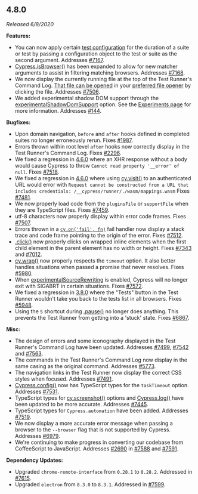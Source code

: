 ## 4.8.0

_Released 6/8/2020_

**Features:**

- You can now apply certain [test configuration](/guides/references/configuration#Test-Configuration) for the duration of a suite or test by passing a configuration object to the test or suite as the second argument. Addresses [#7167](https://github.com/cypress-io/cypress/issues/7167).
- [Cypress.isBrowser()](/api/cypress-api/isbrowser) has been expanded to allow for new matcher arguments to assist in filtering matching browsers. Addresses [#7168](https://github.com/cypress-io/cypress/issues/7168).
- We now display the currently running file at the top of the Test Runner's Command Log. [That file can be opened](/guides/core-concepts/test-runner#Open-files-in-your-IDE) in your [preferred file opener](/guides/tooling/IDE-integration#File-Opener-Preference) by clicking the file. Addresses [#7506](https://github.com/cypress-io/cypress/issues/7506).
- We added experimental shadow DOM support through the [experimentalShadowDomSupport](/guides/references/experiments#Shadow-DOM) option. See the [Experiments page](/guides/references/experiments#Shadow-DOM) for more information. Addresses [#144](https://github.com/cypress-io/cypress/issues/144).

**Bugfixes:**

- Upon domain navigation, `before` and `after` hooks defined in completed suites no longer erroneously rerun. Fixes [#1987](https://github.com/cypress-io/cypress/issues/1987).
- Errors thrown within root level `after` hooks now correctly display in the Test Runner's Command Log. Fixes [#2296](https://github.com/cypress-io/cypress/issues/2296).
- We fixed a regression in [4.6.0](#4-6-0) where an XHR response without a body would cause Cypress to throw `Cannot read property '__error' of null`. Fixes [#7518](https://github.com/cypress-io/cypress/issues/7518).
- We fixed a regression in [4.6.0](#4-6-0) where using [cy.visit()](/api/commands/visit) to an authenticated URL would error with `Request cannot be constructed from a URL that includes credentials: /__cypress/runner/./wasm/mappings.wasm` Fixes [#7481](https://github.com/cypress-io/cypress/issues/7481).
- We now properly load code from the `pluginsFile` or `supportFile` when they are TypeScript files. Fixes [#7459](https://github.com/cypress-io/cypress/issues/7459).
- utf-8 characters now properly display within error code frames. Fixes [#7507](https://github.com/cypress-io/cypress/issues/7507).
- Errors thrown in a [`cy.on('fail', fn)`](/api/events/catalog-of-events#Cypress-Events) fail handler now display a stack trace and code frame pointing to the origin of the error. Fixes [#7512](https://github.com/cypress-io/cypress/issues/7512).
- [.click()](/api/commands/click) now properly clicks on wrapped inline elements when the first child element in the parent element has no width or height. Fixes [#7343](https://github.com/cypress-io/cypress/issues/7343) and [#7012](https://github.com/cypress-io/cypress/issues/7012).
- [cy.wrap()](/api/commands/wrap) now properly respects the `timeout` option. It also better handles situations when passed a promise that never resolves. Fixes [#5980](https://github.com/cypress-io/cypress/issues/5980).
- When [experimentalSourceRewriting](/guides/references/experiments) is enabled, Cypress will no longer exit with SIGABRT in certain situations. Fixes [#7572](https://github.com/cypress-io/cypress/issues/7572).
- We fixed a regression in [3.8.0](#3-8-0) where the "Tests" button in the Test Runner wouldn't take you back to the tests list in all browsers. Fixes [#5948](https://github.com/cypress-io/cypress/issues/5948).
- Using the `S` shortcut during [.pause()](/api/commands/pause) no longer does anything. This prevents the Test Runner from getting into a 'stuck' state. Fixes [#6867](https://github.com/cypress-io/cypress/issues/6867).

**Misc:**

- The design of errors and some iconography displayed in the Test Runner's Command Log have been updated. Addresses [#7499](https://github.com/cypress-io/cypress/issues/7499), [#7542](https://github.com/cypress-io/cypress/issues/7542) and [#7563](https://github.com/cypress-io/cypress/issues/7563).
- The commands in the Test Runner's Command Log now display in the same casing as the original command. Addresses [#5773](https://github.com/cypress-io/cypress/issues/5773).
- The navigation links in the Test Runner now display the correct CSS styles when focused. Addresses [#7491](https://github.com/cypress-io/cypress/issues/7491).
- [Cypress.config()](/api/cypress-api/config) now has TypeScript types for the `taskTimeout` option. Addresses [#7531](https://github.com/cypress-io/cypress/issues/7531).
- TypeScript types for [cy.screenshot()](/api/commands/screenshot) options and [Cypress.log()](/api/cypress-api/cypress-log) have been updated to be more accurate. Addresses [#7445](https://github.com/cypress-io/cypress/issues/7445).
- TypeScript types for `Cypress.automation` have been added. Addresses [#7519](https://github.com/cypress-io/cypress/issues/7519).
- We now display a more accurate error message when passing a browser to the `--browser` flag that is not supported by Cypress. Addresses [#6979](https://github.com/cypress-io/cypress/issues/6979).
- We're continuing to make progress in converting our codebase from CoffeeScript to JavaScript. Addresses [#2690](https://github.com/cypress-io/cypress/issues/2690) in [#7588](https://github.com/cypress-io/cypress/pull/7588) and [#7591](https://github.com/cypress-io/cypress/pull/7591).

**Dependency Updates:**

- Upgraded `chrome-remote-interface` from `0.28.1` to `0.28.2`. Addressed in [#7615](https://github.com/cypress-io/cypress/pull/7615).
- Upgraded `electron` from `8.3.0` to `8.3.1`. Addressed in [#7599](https://github.com/cypress-io/cypress/pull/7599).
